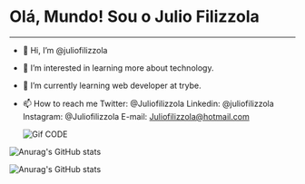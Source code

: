 # Olá, Mundo! Sou o Julio Filizzola
***

- 👋 Hi, I’m @juliofilizzola
- 👀 I’m interested in learning more about technology.
- 🌱 I’m currently learning web developer at trybe.
- 📫 How to reach me Twitter: @Juliofilizzola
                     Linkedin: @juliofilizzola
                     Instagram: @Juliofilizzola
                     E-mail: Juliofilizzola@hotmail.com
                     
    ![Gif CODE](https://media.giphy.com/media/26tn33aiTi1jkl6H6/giphy.gif)

![Anurag's GitHub stats](https://github-readme-stats.vercel.app/api?username=juliofilizzola&show_icons=true&theme=radical)                     

![Anurag's GitHub stats](https://github-readme-stats.vercel.app/api?username=juliofilizzola&hide=contribs,prs&theme=radical)
<!---
juliofilizzola/juliofilizzola is a ✨ special ✨ repository because its `README.md` (this file) appears on your GitHub profile.
You can click the Preview link to take a look at your changes.
--->
